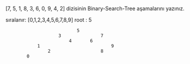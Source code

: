[7, 5, 1, 8, 3, 6, 0, 9, 4, 2] dizisinin Binary-Search-Tree aşamalarını yazınız.

sıralanır: [0,1,2,3,4,5,6,7,8,9] 
root : 5

                               5
                        3               7
                            4       6    
                1                           9
                    2                   8
            0